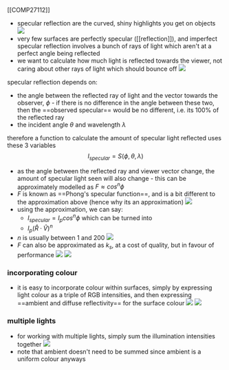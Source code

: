 [[COMP27112]]

- specular reflection are the curved, shiny highlights you get on objects
![](https://i.imgur.com/CedCR6a.png)
- very few surfaces are perfectly specular ([[reflection]]), and imperfect specular reflection involves a bunch of rays of light which aren't at a perfect angle being reflected
- we want to calculate how much light is reflected towards the viewer, not caring about other rays of light which should bounce off
![](https://i.imgur.com/YnBrVu7.png)

specular reflection depends on:
- the angle between the reflected ray of light and the vector towards the observer, $\phi$ - if there is no difference in the angle between these two, then the ==observed specular== would be no different, i.e. its 100% of the reflected ray
- the incident angle $\theta$ and wavelength $\lambda$

therefore a function to calculate the amount of specular light reflected uses these 3 variables
$$I_{specular} = S(\phi,\theta,\lambda)$$

- as the angle between the reflected ray and viewer vector change, the amount of specular light seen will also change - this can be approximately modelled as $F \approx cos^n\phi$
- $F$ is known as ==Phong's specular function==, and is a bit different to the approximation above (hence why its an approximation)
![](https://i.imgur.com/QUV3nF4.png)
- using the approximation, we can say:
	- $I_{specular} = I_pcos^n\phi$ which can be turned into
	- $I_p(\hat{R}\cdot\hat{V})^n$
- $n$ is usually between 1 and 200
![](https://i.imgur.com/6yCkADw.png)
- $F$ can also be approximated as $k_s$, at a cost of quality, but in favour of performance
![](https://i.imgur.com/fOFUo6I.png)
![](https://i.imgur.com/m8u3m8s.png)

### incorporating colour
- it is easy to incorporate colour within surfaces, simply by expressing light colour as a triple of RGB intensities, and then expressing ==ambient and diffuse reflectivity== for the surface colour
![](https://i.imgur.com/AJb3st1.png)
![](https://i.imgur.com/ddpHtJC.png)


### multiple lights
- for working with multiple lights, simply sum the illumination intensities together
![](https://i.imgur.com/DoUXhHn.png)
- note that ambient doesn't need to be summed since ambient is a uniform colour anyways